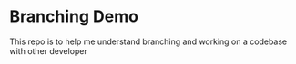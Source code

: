 # Branching Demo
This repo is to help me understand branching and working on a codebase with other
developer